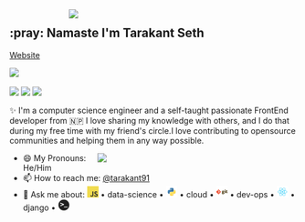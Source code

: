 <!--
### Hi there 👋


**sethtara/sethtara** is a ✨ _special_ ✨ repository because its `README.md` (this file) appears on your GitHub profile.

Here are some ideas to get you started:

- 🔭 I’m currently working on ...
- 🌱 I’m currently learning ...
- 👯 I’m looking to collaborate on ...
- 🤔 I’m looking for help with ...
- 💬 Ask me about ...
- 📫 How to reach me: ...
- 😄 Pronouns: ...
- ⚡ Fun fact: ...
-->


<!-- Heading -->
<img align=right src="https://github-readme-stats.vercel.app/api/top-langs/?username=sethtara&layout=compact&theme=codeSTACKr" width=400>

<h2>:pray: Namaste I'm Tarakant Seth</h2>

<a  href="https://sethtara.github.io/">Website </a>
<p>
<img src="https://komarev.com/ghpvc/?username=sethtara&label=Profile%20views&color=0e75b6&style=flat">

<p>
<a href="https://www.linkedin.com/in/tarakantseth/"><img src="https://img.shields.io/badge/-Tarakant%20Seth-blue?style=plastic&amp;labelColor=grey&amp;logo=LinkedIn&amp;alt="LinkedIn Badge"></a>
<a href="https://matrix.to/#/@yeharuto:matrix.org/"><img src="https://img.shields.io/badge/-@yeharuto-informational?style=plastic&amp;labelColor=grey&amp;logo=Matrix&amp;alt="Matrix Badge"></a>
<a href="https://mastodon.social/@tarakant"><img src="https://img.shields.io/badge/-@tarakant-informational?style=plastic&amp;labelColor=grey&amp;logo=Mastodon&amp;alt="Mastodon Badge"></a>
</p>


 <!-- About section -->
✨ I'm a computer science engineer and a self-taught passionate FrontEnd developer from :nepal: 
I love sharing my knowledge with others, and I do that during my free time with my friend's circle.I love contributing to opensource communities and helping them in any way possible. 


<img align=right src="https://github-readme-stats.vercel.app/api?username=sethtara&count_private=true&show_icons=true&theme=onelight" width=350/>

- 😄 My Pronouns: He/Him  
- 📫 How to reach me: [@tarakant91](https://www.linkedin.com/in/tarakantseth/)
- 💬 Ask me about: <code><img height="20" src="https://raw.githubusercontent.com/github/explore/80688e429a7d4ef2fca1e82350fe8e3517d3494d/topics/javascript/javascript.png"></code> • data-science  • <code><img height="20" src="https://raw.githubusercontent.com/github/explore/80688e429a7d4ef2fca1e82350fe8e3517d3494d/topics/python/python.png"></code>  • cloud  • <code><img height="20" src="https://raw.githubusercontent.com/github/explore/80688e429a7d4ef2fca1e82350fe8e3517d3494d/topics/git/git.png"></code>  • dev-ops  • <code><img height="20" src="https://raw.githubusercontent.com/github/explore/80688e429a7d4ef2fca1e82350fe8e3517d3494d/topics/react/react.png"></code>  • django  • <code><img height="20" src="https://raw.githubusercontent.com/github/explore/80688e429a7d4ef2fca1e82350fe8e3517d3494d/topics/terminal/terminal.png"></code>


<!-- STAT's -->
<p></p>





